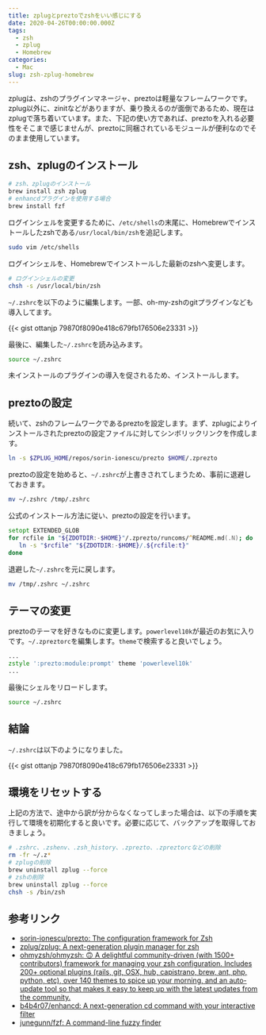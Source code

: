 ```yaml
---
title: zplugとpreztoでzshをいい感じにする
date: 2020-04-26T00:00:00.000Z
tags:
  - zsh
  - zplug
  - Homebrew
categories:
  - Mac
slug: zsh-zplug-homebrew
---
```

zplugは、zshのプラグインマネージャ、preztoは軽量なフレームワークです。zplug以外に、zinitなどがありますが、乗り換えるのが面倒であるため、現在はzplugで落ち着いています。また、下記の使い方であれば、preztoを入れる必要性をそこまで感じませんが、preztoに同梱されているモジュールが便利なのでそのまま使用しています。

## zsh、zplugのインストール

```zsh
# zsh、zplugのインストール
brew install zsh zplug
# enhancdプラグインを使用する場合
brew install fzf
```

ログインシェルを変更するために、`/etc/shells`の末尾に、Homebrewでインストールしたzshである`/usr/local/bin/zsh`を追記します。

```zsh
sudo vim /etc/shells
```

ログインシェルを、Homebrewでインストールした最新のzshへ変更します。

```zsh
# ログインシェルの変更
chsh -s /usr/local/bin/zsh
```

`~/.zshrc`を以下のように編集します。一部、oh-my-zshのgitプラグインなども導入してます。

{{< gist ottanjp 79870f8090e418c679fb176506e23331 >}}

最後に、編集した`~/.zshrc`を読み込みます。

```zsh
source ~/.zshrc
```

未インストールのプラグインの導入を促されるため、インストールします。

## preztoの設定

続いて、zshのフレームワークであるpreztoを設定します。まず、zplugによりインストールされたpreztoの設定ファイルに対してシンボリックリンクを作成します。

```zsh
ln -s $ZPLUG_HOME/repos/sorin-ionescu/prezto $HOME/.zprezto
```

preztoの設定を始めると、`~/.zshrc`が上書きされてしまうため、事前に退避しておきます。

```zsh
mv ~/.zshrc /tmp/.zshrc
```

公式のインストール方法に従い、preztoの設定を行います。

```zsh
setopt EXTENDED_GLOB
for rcfile in "${ZDOTDIR:-$HOME}"/.zprezto/runcoms/^README.md(.N); do
   ln -s "$rcfile" "${ZDOTDIR:-$HOME}/.${rcfile:t}"
done
```

退避した`~/.zshrc`を元に戻します。

```zsh
mv /tmp/.zshrc ~/.zshrc
```

## テーマの変更

preztoのテーマを好きなものに変更します。`powerlevel10k`が最近のお気に入りです。`~/.zpreztorc`を編集します。`theme`で検索すると良いでしょう。

```zsh
...
zstyle ':prezto:module:prompt' theme 'powerlevel10k'
...
```

最後にシェルをリロードします。

```zsh
source ~/.zshrc
```

## 結論

`~/.zshrc`は以下のようになりました。

{{< gist ottanjp 79870f8090e418c679fb176506e23331 >}}

## 環境をリセットする

上記の方法で、途中から訳が分からなくなってしまった場合は、以下の手順を実行して環境を初期化すると良いです。必要に応じて、バックアップを取得しておきましょう。

```zsh
# .zshrc、.zshenv、.zsh_history、.zprezto、.zpreztorcなどの削除
rm -fr ~/.z*
# zplugの削除
brew uninstall zplug --force
# zshの削除
brew uninstall zplug --force
chsh -s /bin/zsh
```

## 参考リンク

* [sorin-ionescu/prezto: The configuration framework for Zsh](https://github.com/sorin-ionescu/prezto)
* [zplug/zplug: A next-generation plugin manager for zsh](https://github.com/zplug/zplug)
* [ohmyzsh/ohmyzsh: 🙃 A delightful community-driven (with 1500+ contributors) framework for managing your zsh configuration. Includes 200+ optional plugins (rails, git, OSX, hub, capistrano, brew, ant, php, python, etc), over 140 themes to spice up your morning, and an auto-update tool so that makes it easy to keep up with the latest updates from the community.](https://github.com/ohmyzsh/ohmyzsh)
* [b4b4r07/enhancd: A next-generation cd command with your interactive filter](https://github.com/b4b4r07/enhancd)
* [junegunn/fzf: A command-line fuzzy finder](https://github.com/junegunn/fzf)
